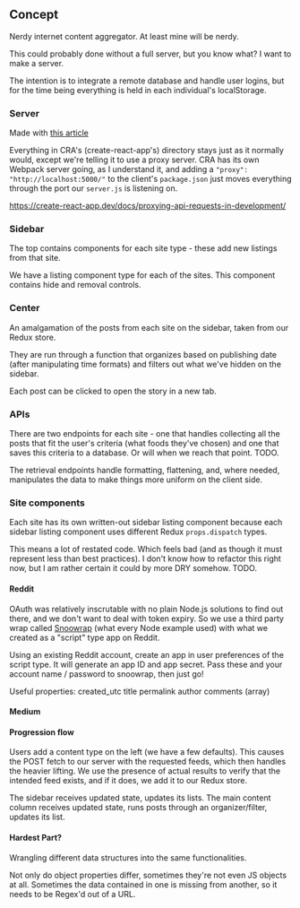 ## Concept
Nerdy internet content aggregator. At least mine will be nerdy.

This could probably done without a full server, but you know what? I want to make a server.

The intention is to integrate a remote database and handle user logins, but for the time being everything is held in each individual's localStorage.

### Server
Made with [this article](https://www.freecodecamp.org/news/how-to-make-create-react-app-work-with-a-node-backend-api-7c5c48acb1b0/)

Everything in CRA's (create-react-app's) directory stays just as it normally would, except we're telling it to use a proxy server. 
CRA has its own Webpack server going, as I understand it, and adding a `"proxy": "http://localhost:5000/"` to the client's `package.json` just moves everything through the port our `server.js` is listening on.

https://create-react-app.dev/docs/proxying-api-requests-in-development/

### Sidebar
The top contains components for each site type - these add new listings from that site.

We have a listing component type for each of the sites. This component contains hide and removal controls.


### Center
An amalgamation of the posts from each site on the sidebar, taken from our Redux store.

They are run through a function that organizes based on publishing date (after manipulating time formats) and filters out what we've hidden on the sidebar.

Each post can be clicked to open the story in a new tab.

### APIs
There are two endpoints for each site - one that handles collecting all the posts that fit the user's criteria (what foods they've chosen) and one that saves this criteria to a database. Or will when we reach that point. TODO.

The retrieval endpoints handle formatting, flattening, and, where needed, manipulates the data to make things more uniform on the client side.

### Site components
Each site has its own written-out sidebar listing component because each sidebar listing component uses different Redux `props.dispatch` types.

This means a lot of restated code. Which feels bad (and as though it must represent less than best practices). I don't know how to refactor this right now, but I am rather certain it could by more DRY somehow. TODO.


#### Reddit
OAuth was relatively inscrutable with no plain Node.js solutions to find out there, and we don't want to deal with token expiry. So we use a third party wrap called [Snoowrap](https://github.com/not-an-aardvark/snoowrap) (what every Node example used) with what we created as a "script" type app on Reddit.

Using an existing Reddit account, create an app in user preferences of the script type.
It will generate an app ID and app secret. Pass these and your account name / password to snoowrap, then just go!

Useful properties:
created_utc
title
permalink
author
comments (array)


#### Medium


#### Progression flow
Users add a content type on the left (we have a few defaults).
This causes the POST fetch to our server with the requested feeds, which then handles the heavier lifting.
We use the presence of actual results to verify that the intended feed exists, and if it does, we add it to our Redux store.

The sidebar receives updated state, updates its lists.
The main content column receives updated state, runs posts through an organizer/filter, updates its list.




#### Hardest Part?
Wrangling different data structures into the same functionalities. 

Not only do object properties differ, sometimes they're not even JS objects at all. Sometimes the data contained in one is missing from another, so it needs to be Regex'd out of a URL.